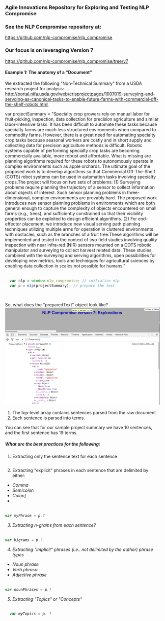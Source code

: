 ### Agile Innovations Repository for Exploring and Testing NLP Compromise

### See the NLP Compromise repository at:

https://github.com/nlp-compromise/nlp_compromise

### Our focus is on leveraging Version 7

https://github.com/nlp-compromise/nlp_compromise/tree/v7

#### Example 1: The anatomy of a "Document"

We extracted the following "Non-Technical Summary" from a USDA research project for analysis:
http://portal.nifa.usda.gov/web/crisprojectpages/1007019-surveying-and-servoing-as-canonical-tasks-to-enable-future-farms-with-commercial-off-the-shelf-robots.html


var projectSummary = "Specialty crop growers rely on manual labor for fruit-picking, inspection, data collection for precision agriculture and similar labor-intensive tasks. It has been difficult to automate these tasks because specialty farms are much less structured environments when compared to commodity farms. However, there is a great need for automating specialty crop tasks because seasonal workers are costly and in short supply and collecting data for precision agriculture methods is difficult. Robotic systems capable of performing specialty crop tasks are becoming commercially available, more robust and affordable. What is missing are planning algorithms required for these robots to autonomously operate in complex environments such as apple orchards. The ultimate goal of the proposed work is to develop algorithms so that Commercial Off-The-Shelf (COTS) robot systems can be used in automation tasks involving specialty crops.The project will focus on two sets of problems: (1) Surveying problems require planning the trajectory of a sensor to collect information about objects of interest. Such sensor planning problems in three-dimensional, complex environments are provably hard. The proposed work introduces new sensor planning problems in environments which are both general enough to capture the complexity of objects encountered on small farms (e.g., trees), and sufficiently constrained so that their visibility properties can be exploited to design efficient algorithms. (2) For end-effector placement, we introduce new visual serving path planning techniques utilizing multiple arms for operation in cluttered environments with obstacles, such as the branches of a fruit tree.These algorithms will be implemented and tested in the context of two field studies involving quality inspection with near infra-red (NIR) sensors mounted on a COTS robotic manipulator and surveying to collect harvest related data. These studies, combined with the surveying and serving algorithms, open possibilities for developing new metrics, tools and techniques for agricultural sciences by enabling data collection in scales not possible for humans."


``` javaScript

  var nlp = window.nlp_compromise; // initialize nlp
  var p = nlp(projectSummary); // prepare the text

```
<br/>

So, what does the "preparedText" object look like?
<br/>
![item 1](images/prepared-text-1.png?raw=true)<br/>

1. The top-level array contains sentences parsed from the raw document
2. Each sentence is parsed into terms.

You can see that for our sample project summary we have 10 sentences, and the first sentence has 19 terms.

##### What are the best practices for the following:

1. Extracting only the sentence text for each sentence
``` javaScript

```
2. Extracting "explicit" phrases in each sentence that are delimited by either:
  - <em>Comma
  - <em>Semicolon
  - <em>Colon]
  -
  ``` javaScript

  var myPhrase = p.?

  ```
3. Extracting n-grams from each sentence?

``` javaScript

var bigrams = p.?

```
4. Extracting "implicit" phrases (i.e.. not delimited by the author) phrase types

  - <em>Noun phrase</em>
  - <em>Verb phrasa</em>
  - <em>Adjective phrase</em>

  ``` javaScript

  var nounPhrases = p.?

  ```

5. Extracting "Topics" or "Concepts"

``` javaScript

  var myTopics = p. ?

```
